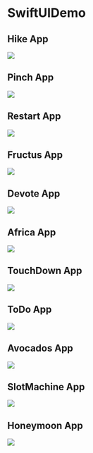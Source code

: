 # SwiftUIDemo
## Hike App
![](https://github.com/UpadhyayNamrata/SwiftUIDemo/blob/main/HikeApp.png)
## Pinch App
![](https://github.com/UpadhyayNamrata/SwiftUIDemo/blob/main/PinchApp.png)
## Restart App
![](https://github.com/UpadhyayNamrata/SwiftUIDemo/blob/main/RestartApp.png)
## Fructus App
![](https://github.com/UpadhyayNamrata/SwiftUIDemo/blob/main/Fructus.png)
## Devote App
![](https://github.com/UpadhyayNamrata/SwiftUIDemo/blob/main/Devote.png)
## Africa App
![](https://github.com/UpadhyayNamrata/SwiftUIDemo/blob/main/Africa.png)
## TouchDown App
![](https://github.com/UpadhyayNamrata/SwiftUIDemo/blob/main/TouchDown.png)
## ToDo App
![](https://github.com/UpadhyayNamrata/SwiftUIDemo/blob/main/ToDoApp.png)
## Avocados App
![](https://github.com/UpadhyayNamrata/SwiftUIDemo/blob/main/Avocados.png)
## SlotMachine App
![](https://github.com/UpadhyayNamrata/SwiftUIDemo/blob/main/SlotMachine.png)
## Honeymoon App
![](https://github.com/UpadhyayNamrata/SwiftUIDemo/blob/main/Honeymoon.png)

